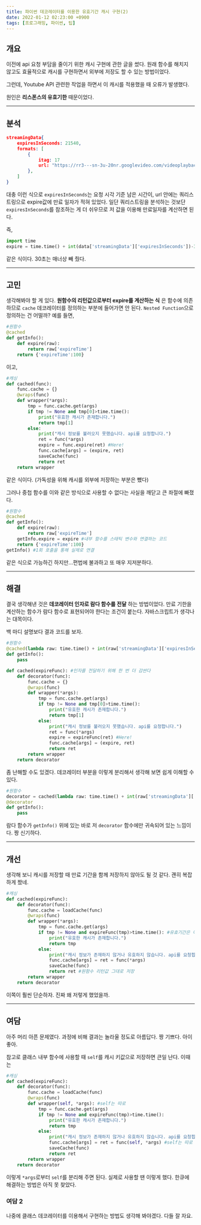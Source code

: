 ```yaml
---
title: 파이썬 데코레이터를 이용한 유효기간 캐시 구현(2)
date: 2022-01-12 02:23:00 +0900
tags: [프로그래밍, 파이썬, 팁]
---
```


## 개요

이전에 api 요청 부담을 줄이기 위한 캐시 구현에 관한 글을 썼다. 원래 함수를 해치지 않고도 효율적으로 캐시를 구현하면서 외부에 저장도 할 수 있는 방법이었다.

그런데, Youtube API 관련한 작업을 하면서 이 캐시를 적용했을 때 오류가 발생했다.

원인은 __리스폰스의 유효기한__ 때문이었다.

---

## 분석

```json
streamingData{
    expiresInSeconds: 21540,
    formats: [
		{
			itag: 17
			url: "https://rr3---sn-3u-20nr.googlevideo.com/videoplayback?expire=1641911009..."
		},
	]
}
```

대충 이런 식으로 `expiresInSeconds`는 요청 시각 기준 남은 시간이, url 안에는 쿼리스트링으로 expire값에 만료 일자가 적혀 있었다. 일단 쿼리스트링을 분석하는 것보단 `expiresInSeconds`를 참조하는 게 더 쉬우므로 저 값을 이용해 만료일자를 계산하면 된다.

즉,

```python
import time
expire = time.time() + int(data['streamingData']['expiresInSeconds'])-30
```

같은 식이다. 30초는 매너상 빼 줬다.

---

## 고민

생각해봐야 할 게 있다. __원함수의 리턴값으로부터  expire를 계산하는 식__ 은 함수에 의존하므로 `cache` 데코레이터를 정의하는 부분에 들어가면 안 된다. `Nested Function`으로 정의하는 건 어떨까? 예를 들면,

```python
#원함수
@cached
def getInfo():
    def expire(raw):
        return raw['expireTime']
    return {'expireTime':100}
```

이고,

```python
#캐싱
def cached(func):
    func.cache = {}
    @wraps(func)
    def wrapper(*args):
        tmp = func.cache.get(args)
        if tmp != None and tmp[0]>time.time():
            print("유효한 캐시가 존재합니다.")
            return tmp[1]
        else:
            print("캐시 정보를 불러오지 못했습니다. api를 요청합니다.")
            ret = func(*args)
            expire = func.expire(ret) #Here!
            func.cache[args] = (expire, ret)
            saveCache(func)
            return ret
    return wrapper
```

같은 식이다. (가독성을 위해 캐시를 외부에 저장하는 부분은 뺐다)

그러나 중첩 함수를 이와 같은 방식으로 사용할 수 없다는 사실을 깨닫고 큰 좌절에 빠졌다.

```python
#원함수
@cached
def getInfo():
    def expire(raw):
        return raw['expireTime']
    getInfo.expire = expire #내부 함수를 스태틱 변수와 연결하는 코드
    return {'expireTime':100}
getInfo() #1회 호출을 통해 실제로 연결
```

같은 식으로 가능하긴 하지만...편법에 불과하고 또 매우 지저분하다.

---

## 해결

결국 생각해낸 것은 __데코레이터 인자로 람다 함수를 전달__ 하는 방법이었다. 만료 기한을 계산하는 함수가 람다 함수로 표현되어야 한다는 조건이 붙는다. 자바스크립트가 생각나는 대목이다.

백 마디 설명보다 결과 코드를 보자.

```python
#원함수
@cached(lambda raw: time.time() + int(raw['streamingData']['expiresInSeconds'])-30)
def getInfo():
    pass
```

```python
def cached(expireFunc): #인자를 전달하기 위해 한 번 더 감싼다
    def decorator(func):
        func.cache = {}
        @wraps(func)
        def wrapper(*args):
            tmp = func.cache.get(args)
            if tmp != None and tmp[0]>time.time():
                print("유효한 캐시가 존재합니다.")
                return tmp[1]
            else:
                print("캐시 정보를 불러오지 못했습니다. api를 요청합니다.")
                ret = func(*args)
                expire = expireFunc(ret) #Here!
                func.cache[args] = (expire, ret)
                return ret
        return wrapper
    return decorator
```

좀 난해할 수도 있겠다. 데코레이터 부분을 이렇게 분리해서 생각해 보면 쉽게 이해할 수 있다.

```python
#원함수
decorator = cached(lambda raw: time.time() + int(raw['streamingData']['expiresInSeconds'])-30)
@decorator
def getInfo():
    pass
```

람다 함수가 `getInfo()` 위에 있는 바로 저 `decorator` 함수에만 귀속되어 있는 느낌이다. 짱 신기하다.

---

## 개선

생각해 보니 캐시를 저장할 때 만료 기간을 함께 저장하지 않아도 될 것 같다. 괜히 복잡하게 짰네.

```python
#캐싱
def cached(expireFunc):
    def decorator(func):
        func.cache = loadCache(func)
        @wraps(func)
        def wrapper(*args):
            tmp = func.cache.get(args)
            if tmp != None and expireFunc(tmp)>time.time(): #유효기간은 여기서 바로 구해서 비교
                print("유효한 캐시가 존재합니다.")
                return tmp
            else:
                print("캐시 정보가 존재하지 않거나 유효하지 않습니다. api를 요청합니다.")
                func.cache[args] = ret = func(*args)
                saveCache(func)
                return ret #원함수 리턴값 그대로 저장
        return wrapper
    return decorator
```

이쪽이 훨씬 단순하자. 진짜 왜 저렇게 했었을까.

---

## 여담

아주 머리 아픈 문제였다. 과정에 비해 결과는 놀라울 정도로 아름답다. 짱 기쁘다. 아이 좋아.

참고로 클래스 내부 함수에 사용할 때 `self`를 캐시 키값으로 저장하면 큰일 난다. 이때는

```python
#캐싱
def cached(expireFunc):
    def decorator(func):
        func.cache = loadCache(func)
        @wraps(func)
        def wrapper(self, *args): #self는 따로
            tmp = func.cache.get(args)
            if tmp != None and expireFunc(tmp)>time.time():
                print("유효한 캐시가 존재합니다.")
                return tmp
            else:
                print("캐시 정보가 존재하지 않거나 유효하지 않습니다. api를 요청합니다.")
                func.cache[args] = ret = func(self, *args) #self는 따로
                saveCache(func)
                return ret
        return wrapper
    return decorator
```

이렇게 `*args`로부터 `self`를 분리해 주면 된다. 실제로 사용할 땐 이렇게 했다. 한큐에 해결하는 방법은 아직 못 찾았다.

### 여담 2

나중에 클래스 데코레이터를 이용해서 구현하는 방법도 생각해 봐야겠다. 다들 잘 자요.